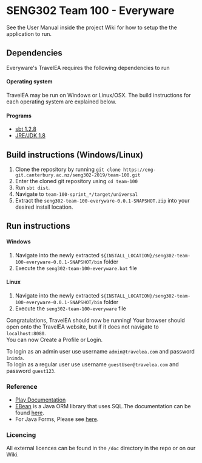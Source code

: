 # SENG302 Team 100 - Everyware
See the User Manual inside the project Wiki for how to setup the the application to run.

## Dependencies

Everyware's TravelEA requires the following dependencies to run

#### Operating system
TravelEA may be run on Windows or Linux/OSX. The build instructions for each operating system are explained below.

#### Programs

* [sbt 1.2.8](https://www.scala-sbt.org/download.html)
* [JRE/JDK 1.8](https://www.oracle.com/technetwork/java/javase/downloads/jre8-downloads-2133155.html)

## Build instructions (Windows/Linux)
1. Clone the repository by running `git clone https://eng-git.canterbury.ac.nz/seng302-2019/team-100.git`
2. Enter the cloned git repository using `cd team-100`
3. Run `sbt dist`.
4. Navigate to `team-100-sprint_*/target/universal`
5. Extract the `seng302-team-100-everyware-0.0.1-SNAPSHOT.zip` into your desired install location.

## Run instructions

#### Windows
1. Navigate into the newly extracted `${INSTALL_LOCATION}/seng302-team-100-everyware-0.0.1-SNAPSHOT/bin` folder
2. Execute the `seng302-team-100-everyware.bat` file

#### Linux
1. Navigate into the newly extracted `${INSTALL_LOCATION}/seng302-team-100-everyware-0.0.1-SNAPSHOT/bin` folder
2. Execute the `seng302-team-100-everyware` file

Congratulations, TravelEA should now be running!
Your browser should open onto the TravelEA website, but if it does not navigate to `localhost:8080`.  
You can now Create a Profile or Login.  

To login as an admin user use username `admin@travelea.com` and password `1nimda`.  
To login as a regular user use username `guestUser@travelea.com` and password `guest123`.

### Reference
* [Play Documentation](https://playframework.com/documentation/latest/Home)
* [EBean](https://www.playframework.com/documentation/latest/JavaEbean) is a Java ORM library that uses SQL.The documentation can be found [here](https://ebean-orm.github.io/).
* For Java Forms, Please see [here](<https://playframework.com/documentation/latest/JavaForms>).

### Licencing
All external licences can be found in the `/doc` directory in the repo or on our Wiki.
